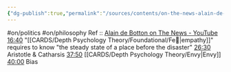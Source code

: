 ```yaml
---
{"dg-publish":true,"permalink":"/sources/contents/on-the-news-alain-de-botton/","created":"2023-04-08T13:48:00.511+02:00","updated":"2023-04-27T15:24:10.745+02:00"}
---
```


#on/politics #on/philosophy 
Ref :: [Alain de Botton on The News - YouTube](https://www.youtube.com/watch?v=SNr-AoFLjok&t=3s)
[16:40](https://www.youtube.com/watch?v=SNr-AoFLjok&t=1000s) "[[CARDS/Depth Psychology Theory/Foundational/Fe💉\|empathy]]" requires to know "the steady state of a place before the disaster" 
[26:30](https://www.youtube.com/watch?v=SNr-AoFLjok&t=1590s) Aristotle & Catharsis 
[37:50](https://www.youtube.com/watch?v=SNr-AoFLjok&t=2270s) [[CARDS/Depth Psychology Theory/Envy\|Envy]] 
[40:00](https://www.youtube.com/watch?v=SNr-AoFLjok&t=2400s) Bias
